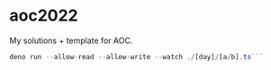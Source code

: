 # aoc2022

My solutions + template for AOC.
```ts
deno run --allow-read --allow-write --watch ./[day]/[a/b].ts```
